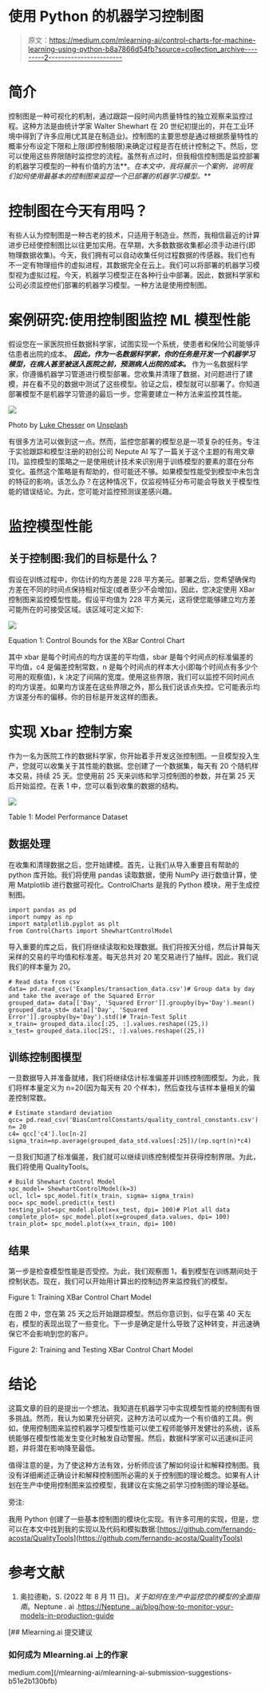 # 使用 Python 的机器学习控制图

> 原文：<https://medium.com/mlearning-ai/control-charts-for-machine-learning-using-python-b8a7866d54fb?source=collection_archive---------2----------------------->

# **简介**

控制图是一种可视化的机制，通过跟踪一段时间内质量特性的独立观察来监控过程。这种方法是由统计学家 Walter Shewhart 在 20 世纪初提出的，并在工业环境中得到了许多应用(尤其是在制造业)。控制图的主要思想是通过根据质量特性的概率分布设定下限和上限(即控制极限)来确定过程是否在统计控制之下。然后，您可以使用这些界限随时监控您的流程。虽然有点过时，但我相信控制图是监控部署的机器学习模型的一种有价值的方法**。*在本文中，我将展示一个案例，说明我们如何使用最基本的控制图来监控一个已部署的机器学习模型。***

# 控制图在今天有用吗？

有些人认为控制图是一种古老的技术，只适用于制造业。然而，我相信最近的计算进步已经使控制图比以往更加实用。在早期，大多数数据收集都必须手动进行(即物理数据收集)。今天，我们拥有可以自动收集任何过程数据的传感器。我们也有不一定有物理组件的虚拟进程，其数据完全在云上。我们可以将部署的机器学习模型视为虚拟过程。今天，机器学习模型正在各种行业中部署。因此，数据科学家和公司必须监控他们部署的机器学习模型。一种方法是使用控制图。

# 案例研究:使用控制图监控 ML 模型性能

假设您在一家医院担任数据科学家，试图实现一个系统，使患者和保险公司能够评估患者出院的成本。 ***因此，作为一名数据科学家，你的任务是开发一个机器学习模型，在病人甚至被送入医院之前，预测病人出院的成本。*** 作为一名数据科学家，你遵循机器学习管道进行模型部署。您收集并清理了数据，对问题进行了建模，并在看不见的数据中测试了这些模型。验证之后，模型就可以部署了。你知道部署模型不是机器学习管道的最后一步。您需要建立一种方法来监控其性能。

![](img/2190f6e7ec20d2f73e84404b9ef90a68.png)

Photo by [Luke Chesser](https://unsplash.com/@lukechesser?utm_source=medium&utm_medium=referral) on [Unsplash](https://unsplash.com?utm_source=medium&utm_medium=referral)

有很多方法可以做到这一点。然而，监控您部署的模型总是一项复杂的任务。专注于实验跟踪和模型注册的初创公司 Nepute AI 写了一篇关于这个主题的有用文章[1]。监控模型的策略之一是使用统计技术来识别用于训练模型的要素的潜在分布变化。虽然这个策略是有帮助的，但可能还不够。如果模型性能受到模型中未包含的特征的影响，该怎么办？在这种情况下，仅监视特征分布可能会导致关于模型性能的错误结论。为此，您可能对监控预测误差感兴趣。

# 监控模型性能

## 关于控制图:我们的目标是什么？

假设在训练过程中，你估计的均方差是 228 平方美元。部署之后，您希望确保均方差在不同的时间点保持相对恒定(或者至少不会增加)。因此，您决定使用 XBar 控制图来监控模型性能。假设平均值为 228 平方美元，这将使您能够建立均方差可能所在的可接受区域。该区域可定义如下:

![](img/ee0b82ff3f125073a8256716dabf6b94.png)

Equation 1: Control Bounds for the XBar Control Chart

其中 xbar 是每个时间点的均方误差的平均值，sbar 是每个时间点的标准偏差的平均值，c4 是偏差控制常数，n 是每个时间点的样本大小(即每个时间点有多少个可用的观察值)，k 决定了间隔的宽度。使用这些界限，我们可以监控不同时间点的均方误差。如果均方误差在这些界限之外，那么我们说该点失控。它可能表示均方误差分布的偏移。你的目标是开发这样的图表。

# 实现 Xbar 控制方案

作为一名为医院工作的数据科学家，你开始着手开发这张控制图。一旦模型投入生产，您就可以收集关于其性能的数据。您创建了一个数据集，每天有 20 个随机样本交易，持续 25 天。您使用前 25 天来训练和学习控制图的参数，并在第 25 天后开始监控。在表 1 中，您可以看到收集的数据的结构。

![](img/885e8413cabc0f370788213b0e7a1221.png)

Table 1: Model Performance Dataset

## 数据处理

在收集和清理数据之后，您开始建模。首先，让我们从导入重要且有帮助的 python 库开始。我们将使用 pandas 读取数据，使用 NumPy 进行数值计算，使用 Matplotlib 进行数据可视化。ControlCharts 是我的 Python 模块，用于生成控制图。

```
import pandas as pd
import numpy as np
import matplotlib.pyplot as plt
from ControlCharts import ShewhartControlModel
```

导入重要的库之后，我们将继续读取和处理数据。我们将按天分组，然后计算每天采样的交易的平均值和标准差。每天总共对 20 笔交易进行了抽样。因此，我们说我们的样本量为 20。

```
# Read data from csv
data= pd.read_csv('Examples/transaction_data.csv')# Group data by day and take the average of the Squared Error
grouped_data= data[['Day', 'Squared Error']].groupby(by='Day').mean()
grouped_data_std= data[['Day', 'Squared Error']].groupby(by='Day').std()# Train-Test Split
x_train= grouped_data.iloc[:25, :].values.reshape((25,))
x_test= grouped_data.iloc[25:, :].values.reshape((25,))
```

## 训练控制图模型

一旦数据导入并准备就绪，我们将继续估计标准偏差并训练控制图模型。为此，我们将样本量定义为 n=20(因为每天有 20 个样本)，然后查找与该样本量相关的偏差控制常数。

```
# Estimate standard deviation
qcc= pd.read_csv('BiasControlConstants/quality_control_constants.csv')
n= 20
c4= qcc['c4'].loc[n-2]
sigma_train=np.average(grouped_data_std.values[:25])/(np.sqrt(n)*c4)
```

一旦我们知道了标准偏差，我们就可以继续训练控制模型并获得控制界限。为此，我们将使用 QualityTools。

```
# Build Shewhart Control Model
spc_model= ShewhartControlModel(k=3)
ucl, lcl= spc_model.fit(x_train, sigma= sigma_train)
ooc= spc_model.predict(x_test)
testing_plot=spc_model.plot(x=x_test, dpi= 100)# Plot all data
complete_plot= spc_model.plot(x=grouped_data.values, dpi= 100)
train_plot= spc_model.plot(x=x_train, dpi= 100)
```

## 结果

第一步是检查模型性能是否受控。为此，我们观察图 1，看到模型在训练期间处于控制状态。现在，我们可以开始用计算出的控制边界来监控我们的模型。

Figure 1: Training XBar Control Chart Model

在图 2 中，您在第 25 天之后开始跟踪模型。然后你意识到，似乎在第 40 天左右，模型的表现出现了一些变化。下一步是确定是什么导致了这种转变，并迅速确保它不会影响到您的客户。

Figure 2: Training and Testing XBar Control Chart Model

# 结论

这篇文章的目的是提出一个想法。我知道在机器学习中实现模型性能的控制图有很多挑战。然而，我认为如果充分研究，这种方法可以成为一个有价值的工具。例如，使用控制图来监控机器学习模型性能可以使工程师能够开发健壮的系统，该系统能够在模型性能发生变化时触发自动警报。然后，数据科学家可以迅速纠正问题，并将潜在影响降至最低。

值得注意的是，为了使这种方法有效，分析师应该了解如何设计和解释控制图。我没有详细阐述正确设计和解释控制图所必需的关于控制图的理论概念。如果有人计划在生产中使用控制图来监控模型，我建议在实施之前学习控制图的理论基础。

旁注:

我用 Python 创建了一些基本控制图的模块化实现。有许多可用的实现，但是，您可以在本文中找到我的实现以及代码和模拟数据:[https://github.com/fernando-acosta/QualityTools](https://github.com/fernando-acosta/QualityTools)

# **参考文献**

1.  奥拉德勒，S. (2022 年 8 月 11 日)。*关于如何在生产中监控您的模型的全面指南*。Neptune . ai .[https://Neptune . ai/blog/how-to-monitor-your-models-in-production-guide](https://neptune.ai/blog/how-to-monitor-your-models-in-production-guide)

[](/mlearning-ai/mlearning-ai-submission-suggestions-b51e2b130bfb) [## Mlearning.ai 提交建议

### 如何成为 Mlearning.ai 上的作家

medium.com](/mlearning-ai/mlearning-ai-submission-suggestions-b51e2b130bfb)